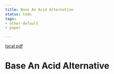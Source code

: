 ```yaml
---
title: Base An Acid Alternative
status: todo
tags:
- other-default
- paper

---
```


[local pdf](../../../pdfs/base-an-acid-alternative.pdf)

# Base An Acid Alternative
